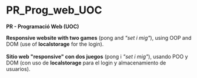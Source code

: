 # PR_Prog_web_UOC
<strong>PR - Programació Web (UOC)</strong>

<strong>Responsive website with two games</strong> (pong and <i>"set i mig"</i>), using OOP and DOM (use of <strong>localstorage</strong> for the login).<br><br>
<strong>Sitio web "responsive" con dos juegos</strong> (pong i <i>"set i mig"</i>), usando POO y DOM (con uso de <strong>localstorage</strong> para el login y almacenamiento de usuarios).
